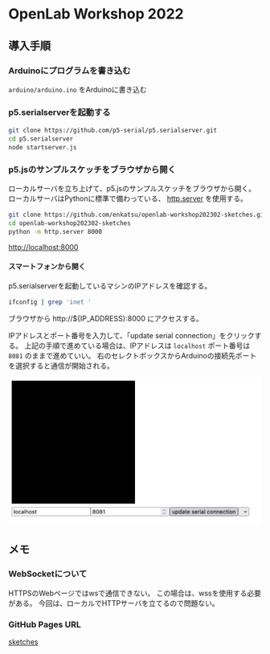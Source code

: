 # OpenLab Workshop 2022

## 導入手順

### Arduinoにプログラムを書き込む

`arduino/arduino.ino` をArduinoに書き込む

### p5.serialserverを起動する

```bash
git clone https://github.com/p5-serial/p5.serialserver.git
cd p5.serialserver
node startserver.js
```

### p5.jsのサンプルスケッチをブラウザから開く

ローカルサーバを立ち上げて、p5.jsのサンプルスケッチをブラウザから開く。
ローカルサーバはPythonに標準で備わっている、
[http.server](https://docs.python.org/ja/3/library/http.server.html) を使用する。

```bash
git clone https://github.com/enkatsu/openlab-workshop202302-sketches.git
cd openlab-workshop202302-sketches
python -m http.server 8000
```

[http://localhost:8000](http://localhost:8000)

#### スマートフォンから開く

p5.serialserverを起動しているマシンのIPアドレスを確認する。

```bash
ifconfig | grep 'inet '
```

ブラウザから http://${IP_ADDRESS}:8000 にアクセスする。

IPアドレスとポート番号を入力して、「update serial connection」をクリックする。
上記の手順で進めている場合は、IPアドレスは `localhost` ポート番号は `8081` のままで進めていい。
右のセレクトボックスからArduinoの接続先ポートを選択すると通信が開始される。

![screenshot.png](screenshot.png)


## メモ

### WebSocketについて

HTTPSのWebページではwsで通信できない。
この場合は、wssを使用する必要がある。
今回は、ローカルでHTTPサーバを立てるので問題ない。

### GitHub Pages URL

[sketches](https://enkatsu.github.io/openlab-workshop202302-sketches/)
